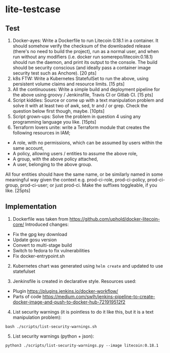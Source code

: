# lite-testcase

## Test
1. Docker-ayes: Write a Dockerfile to run Litecoin 0.18.1 in a container. It should somehow verify the
checksum of the downloaded release (there's no need to build the project), run as a normal user, and
when run without any modifiers (i.e. docker run somerepo/litecoin:0.18.1) should run the daemon, and
print its output to the console. The build should be security conscious (and ideally pass a container
image security test such as Anchore). [20 pts]
2. k8s FTW: Write a Kubernetes StatefulSet to run the above, using persistent volume claims and
resource limits. [15 pts]
3. All the continuouses: Write a simple build and deployment pipeline for the above using groovy /
Jenkinsfile, Travis CI or Gitlab CI. [15 pts]
4. Script kiddies: Source or come up with a text manipulation problem and solve it with at least two of
awk, sed, tr and / or grep. Check the question below first though, maybe. [10pts]
5. Script grown-ups: Solve the problem in question 4 using any programming language you like. [15pts]
6. Terraform lovers unite: write a Terraform module that creates the following resources in IAM;
- A role, with no permissions, which can be assumed by users within the same account,
- A policy, allowing users / entities to assume the above role,
- A group, with the above policy attached,
- A user, belonging to the above group.

All four entities should have the same name, or be similarly named in some meaningful way given the context e.g. prod-ci-role, prod-ci-policy, prod-ci-group, prod-ci-user; or just prod-ci. Make the suffixes toggleable, if you like. [25pts]


## Implementation

1. Dockerfile was taken from https://github.com/uphold/docker-litecoin-core/
Introduced changes:
- Fix the gpg key download
- Update gosu version
- Convert to multi-stage build
- Switch to fedora to fix vulnerabilities
- Fix docker-entrypoint.sh

2. Kubernetes chart was generated using `helm create` and updated to use statefulset

3. Jenkinsfile is created in declarative style. Resources used:
- Plugin https://plugins.jenkins.io/docker-workflow/
- Parts of code https://medium.com/swlh/jenkins-pipeline-to-create-docker-image-and-push-to-docker-hub-721919512f2

4. List security warnings (it is pointless to do it like this, but it is a text manipulation problem):
```
bash ./scripts/list-security-warnings.sh
```

5. List security warnings (python + json):
```
python3 ./scripts/list-security-warnings.py --image litecoin:0.18.1
```
